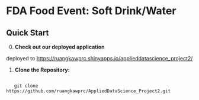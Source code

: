 # FDA Food Event: Soft Drink/Water 

## Quick Start

0. **Check out our deployed application**

deployed to <https://ruangkawprc.shinyapps.io/applieddatascience_project2/>

1. **Clone the Repository:**
```

   git clone https://github.com/ruangkawprc/AppliedDataScience_Project2.git
```
